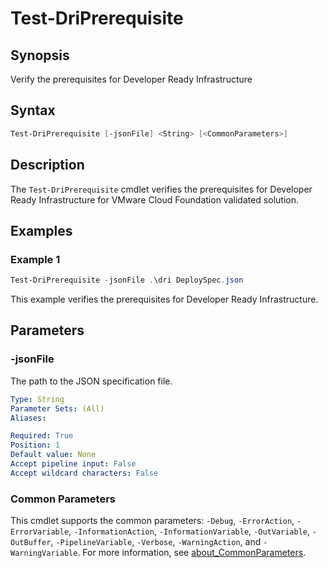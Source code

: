 # Test-DriPrerequisite

## Synopsis

Verify the prerequisites for Developer Ready Infrastructure

## Syntax

``` PowerShell
Test-DriPrerequisite [-jsonFile] <String> [<CommonParameters>]
```

## Description

The `Test-DriPrerequisite` cmdlet verifies the prerequisites for Developer Ready Infrastructure for VMware Cloud Foundation validated solution.

## Examples

### Example 1

``` PowerShell
Test-DriPrerequisite -jsonFile .\dri DeploySpec.json
```

This example verifies the prerequisites for Developer Ready Infrastructure.

## Parameters

### -jsonFile

The path to the JSON specification file.

```yaml
Type: String
Parameter Sets: (All)
Aliases:

Required: True
Position: 1
Default value: None
Accept pipeline input: False
Accept wildcard characters: False
```

### Common Parameters

This cmdlet supports the common parameters: `-Debug`, `-ErrorAction`, `-ErrorVariable`, `-InformationAction`, `-InformationVariable`, `-OutVariable`, `-OutBuffer`, `-PipelineVariable`, `-Verbose`, `-WarningAction`, and `-WarningVariable`. For more information, see [about_CommonParameters](http://go.microsoft.com/fwlink/?LinkID=113216).
